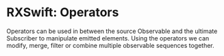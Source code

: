 # RXSwift: Operators

Operators can be used in between the source Observable and the ultimate Subscriber to manipulate emitted elements. Using the operators we can modify, merge, filter or combine multiple observable sequences together.